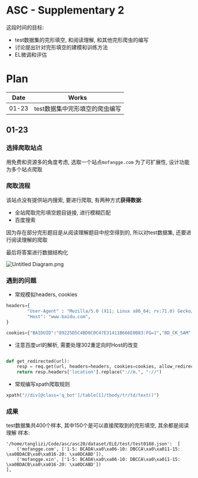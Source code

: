 # ASC - Supplementary 2

这段时间的目标:
- test数据集的完形填空, 和阅读理解, 和其他完形爬虫的编写
- 讨论提出针对完形填空的建模和训练方法
- EL微调和评估


# Plan

| Date  | Works                          |
|-------|--------------------------------|
| 01-23 | test数据集中完形填空的爬虫编写 |


## 01-23

### 选择爬取站点

用免费和资源多的角度考虑, 选取一个站点`mofangge.com`
为了可扩展性, 设计功能为多个站点爬取


### 爬取流程

该站点没有提供站内搜索, 要进行爬取, 有两种方式**获得数据**:
- 全站爬取完形填空题目链接, 进行模糊匹配
- 百度搜索

因为存在部分完形题目是从阅读理解题目中挖空得到的, 所以对test数据集, 还要进行阅读理解的爬取

最后将答案进行数据结构化

![Untitled Diagram.png](https://i.loli.net/2020/01/23/1Oj3MRwodSDAmFc.png)


### 遇到的问题

- 常规模拟headers, cookies
```python
headers={
        "User-Agent" : "Mozilla/5.0 (X11; Linux x86_64; rv:71.0) Gecko/20100101 Firefox/71.0",
        "Host": "www.baidu.com",
}

cookies={"BAIDUID":"89225D5C4BD0C0C47E31411B666E0B83:FG=1","BD_CK_SAM":"1","BD_HOME":"1","BD_UPN":"133352" ...

```

- 注意百度url的解析, 需要处理302重定向时Host的改变
```python

def get_redirected(url):
    resp = req.get(url, headers=headers, cookies=cookies, allow_redirects=False)
    return resp.headers['location'].replace("://m.", "://")

```

- 常规编写xpath爬取规则
```python
xpath("//div[@class='q_bot']/table[1]/tbody/tr/td/text()")
```

### 成果

test数据集共400个样本, 其中150个是可以直接爬取到的完形填空, 其余都是阅读理解
样本:
```
'/home/tanglizi/Code/asc/asc20/dataset/ELE/test/test0188.json':  [
    ('mofangge.com', ['1-5: BCADA\xa0\xa06-10: DBCCA\xa0\xa011-15: \xa0BDACB\xa0\xa016-20: \xa0DCABD']),
    ('mofangge.xin', ['1-5: BCADA\xa0\xa06-10: DBCCA\xa0\xa011-15: \xa0BDACB\xa0\xa016-20: \xa0DCABD'])
],
```
